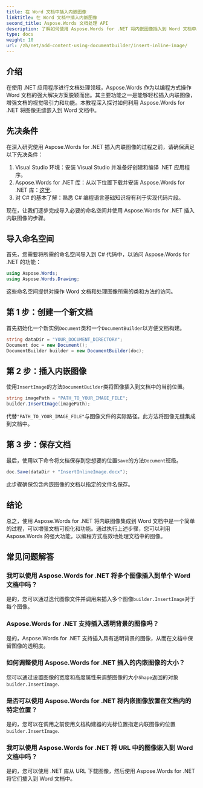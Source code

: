 ```yaml
---
title: 在 Word 文档中插入内嵌图像
linktitle: 在 Word 文档中插入内嵌图像
second_title: Aspose.Words 文档处理 API
description: 了解如何使用 Aspose.Words for .NET 将内嵌图像插入到 Word 文档中。包含代码示例和常见问题解答的分步指南。
type: docs
weight: 10
url: /zh/net/add-content-using-documentbuilder/insert-inline-image/
---
```

## 介绍

在使用 .NET 应用程序进行文档处理领域，Aspose.Words 作为以编程方式操作 Word 文档的强大解决方案脱颖而出。其主要功能之一是能够轻松插入内联图像，增强文档的视觉吸引力和功能。本教程深入探讨如何利用 Aspose.Words for .NET 将图像无缝嵌入到 Word 文档中。

## 先决条件

在深入研究使用 Aspose.Words for .NET 插入内联图像的过程之前，请确保满足以下先决条件：

1. Visual Studio 环境：安装 Visual Studio 并准备好创建和编译 .NET 应用程序。
2.  Aspose.Words for .NET 库：从以下位置下载并安装 Aspose.Words for .NET 库：[这里](https://releases.aspose.com/words/net/).
3. 对 C# 的基本了解：熟悉 C# 编程语言基础知识将有利于实现代码片段。

现在，让我们逐步完成导入必要的命名空间并使用 Aspose.Words for .NET 插入内联图像的步骤。

## 导入命名空间

首先，您需要将所需的命名空间导入到 C# 代码中，以访问 Aspose.Words for .NET 的功能：

```csharp
using Aspose.Words;
using Aspose.Words.Drawing;
```

这些命名空间提供对操作 Word 文档和处理图像所需的类和方法的访问。

## 第 1 步：创建一个新文档

首先初始化一个新实例`Document`类和一个`DocumentBuilder`以方便文档构建。

```csharp
string dataDir = "YOUR_DOCUMENT_DIRECTORY";
Document doc = new Document();
DocumentBuilder builder = new DocumentBuilder(doc);
```

## 第 2 步：插入内嵌图像

使用`InsertImage`的方法`DocumentBuilder`类将图像插入到文档中的当前位置。

```csharp
string imagePath = "PATH_TO_YOUR_IMAGE_FILE";
builder.InsertImage(imagePath);
```

代替`"PATH_TO_YOUR_IMAGE_FILE"`与图像文件的实际路径。此方法将图像无缝集成到文档中。

## 第 3 步：保存文档

最后，使用以下命令将文档保存到您想要的位置`Save`的方法`Document`班级。

```csharp
doc.Save(dataDir + "InsertInlineImage.docx");
```

此步骤确保包含内嵌图像的文档以指定的文件名保存。

## 结论

总之，使用 Aspose.Words for .NET 将内联图像集成到 Word 文档中是一个简单的过程，可以增强文档可视化和功能。通过执行上述步骤，您可以利用 Aspose.Words 的强大功能，以编程方式高效地处理文档中的图像。

## 常见问题解答

### 我可以使用 Aspose.Words for .NET 将多个图像插入到单个 Word 文档中吗？
是的，您可以通过迭代图像文件并调用来插入多个图像`builder.InsertImage`对于每个图像。

### Aspose.Words for .NET 支持插入透明背景的图像吗？
是的，Aspose.Words for .NET 支持插入具有透明背景的图像，从而在文档中保留图像的透明度。

### 如何调整使用 Aspose.Words for .NET 插入的内嵌图像的大小？
您可以通过设置图像的宽度和高度属性来调整图像的大小`Shape`返回的对象`builder.InsertImage`.

### 是否可以使用 Aspose.Words for .NET 将内嵌图像放置在文档内的特定位置？
是的，您可以在调用之前使用文档构建器的光标位置指定内联图像的位置`builder.InsertImage`.

### 我可以使用 Aspose.Words for .NET 将 URL 中的图像嵌入到 Word 文档中吗？
是的，您可以使用 .NET 库从 URL 下载图像，然后使用 Aspose.Words for .NET 将它们插入到 Word 文档中。